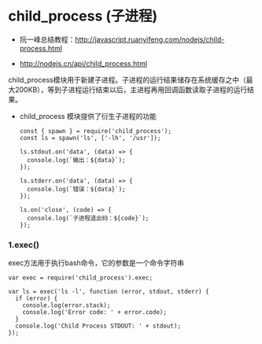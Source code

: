 # child_process (子进程)

* 阮一峰总结教程：http://javascript.ruanyifeng.com/nodejs/child-process.html

* http://nodejs.cn/api/child_process.html

child_process模块用于新建子进程。子进程的运行结果储存在系统缓存之中（最大200KB），等到子进程运行结束以后，主进程再用回调函数读取子进程的运行结果。

* child_process 模块提供了衍生子进程的功能
  ```
  const { spawn } = require('child_process');
  const ls = spawn('ls', ['-lh', '/usr']);

  ls.stdout.on('data', (data) => {
    console.log(`输出：${data}`);
  });

  ls.stderr.on('data', (data) => {
    console.log(`错误：${data}`);
  });

  ls.on('close', (code) => {
    console.log(`子进程退出码：${code}`);
  });
  ```

### 1.exec()

exec方法用于执行bash命令，它的参数是一个命令字符串
```
var exec = require('child_process').exec;

var ls = exec('ls -l', function (error, stdout, stderr) {
  if (error) {
    console.log(error.stack);
    console.log('Error code: ' + error.code);
  }
  console.log('Child Process STDOUT: ' + stdout);
});
```
